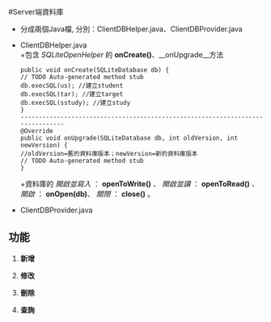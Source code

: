 #Server端資料庫

*   分成兩個Java檔, 分別：ClientDBHelper.java、ClientDBProvider.java
*   ClientDBHelper.java    
    +包含 _SQLiteOpenHelper_ 的 __onCreate()__、__onUpgrade__方法

        public void onCreate(SQLiteDatabase db) {
    	// TODO Auto-generated method stub
		db.execSQL(us); //建立student
		db.execSQL(tar); //建立target
		db.execSQL(sstudy); //建立study
        }
        -------------------------------------------------------------------------------
        @Override
        public void onUpgrade(SQLiteDatabase db, int oldVersion, int newVersion) {
		//oldVersion=舊的資料庫版本；newVersion=新的資料庫版本
		// TODO Auto-generated method stub
        }


    +資料庫的 *開啟並寫入* ： __openToWrite()__ 、 *開啟並讀* ： __openToRead()__ 、
    	      *開啟* ： __onOpen(db)__、  *關閉* ： __close()__ 。
    
*   ClientDBProvider.java
    
    
## 功能

1.  __新增__


2.  __修改__

3.  __刪除__

4.  __查詢__
